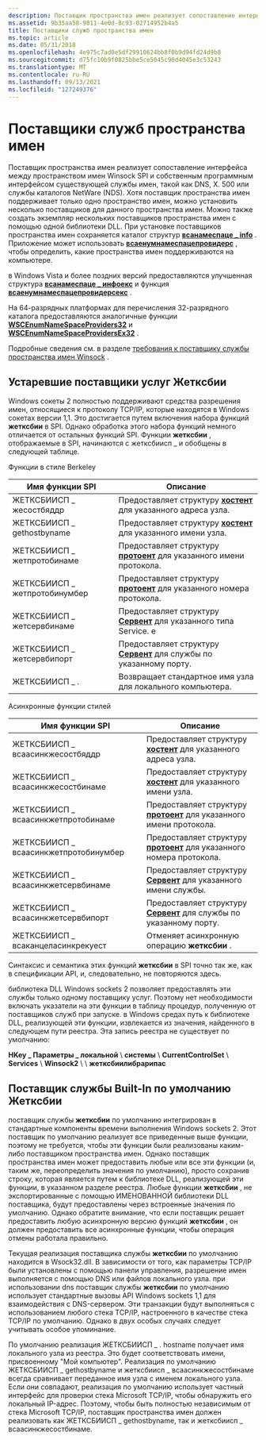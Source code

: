 ```yaml
---
description: Поставщик пространства имен реализует сопоставление интерфейса между пространством имен Winsock SPI и собственным программным интерфейсом существующей службы имен, такой как DNS, X. 500 или службы каталогов NetWare (NDS).
ms.assetid: 9b35aa58-9011-4e0d-8c93-02714952b4a5
title: Поставщики служб пространства имен
ms.topic: article
ms.date: 05/31/2018
ms.openlocfilehash: 4e975c7ad0e5df29910624bb8f0b9d94fd24d9b8
ms.sourcegitcommit: d75fc10b9f0825bbe5ce5045c90d4045e3c53243
ms.translationtype: MT
ms.contentlocale: ru-RU
ms.lasthandoff: 09/13/2021
ms.locfileid: "127249376"
---
```

# <a name="namespace-service-providers"></a>Поставщики служб пространства имен

Поставщик пространства имен реализует сопоставление интерфейса между пространством имен Winsock SPI и собственным программным интерфейсом существующей службы имен, такой как DNS, X. 500 или службы каталогов NetWare (NDS). Хотя поставщик пространства имен поддерживает только одно пространство имен, можно установить несколько поставщиков для данного пространства имен. Можно также создать экземпляр нескольких поставщиков пространства имен с помощью одной библиотеки DLL. При установке поставщиков пространства имен сохраняется каталог структур [**всанамеспаце \_ info**](/windows/desktop/api/Winsock2/ns-winsock2-wsanamespace_infow) . Приложение может использовать [**всаенумнамеспацепровидерс**](/windows/desktop/api/Winsock2/nf-winsock2-wsaenumnamespaceprovidersa) , чтобы определить, какие пространства имен поддерживаются на компьютере.

в Windows Vista и более поздних версий предоставляются улучшенная структура [**всанамеспаце \_ инфоекс**](/windows/desktop/api/Winsock2/ns-winsock2-wsanamespace_infoexw) и функция [**всаенумнамеспацепровидерсекс**](/windows/desktop/api/Winsock2/nf-winsock2-wsaenumnamespaceprovidersexa) .

На 64-разрядных платформах для перечисления 32-разрядного каталога предоставляются аналогичные функции [**WSCEnumNameSpaceProviders32**](/windows/desktop/api/Ws2spi/nf-ws2spi-wscenumnamespaceproviders32) и [**WSCEnumNameSpaceProvidersEx32**](/windows/desktop/api/Ws2spi/nf-ws2spi-wscenumnamespaceprovidersex32) .

Подробные сведения см. в разделе [требования к поставщику службы пространства имен Winsock](winsock-namespace-service-provider-requirements.md) .

## <a name="legacy-getxbyy-service-providers"></a>Устаревшие поставщики услуг Жетксбии

Windows сокеты 2 полностью поддерживают средства разрешения имен, относящиеся к протоколу TCP/IP, которые находятся в Windows сокетах версии 1,1. Это достигается путем включения набора функций **жетксбии** в SPI. Однако обработка этого набора функций немного отличается от остальных функций SPI. Функции **жетксбии** , отображаемые в SPI, начинаются с жетксбиисп \_ и обобщены в следующей таблице.

Функции в стиле Berkeley



| Имя функции SPI           | Описание                                                                              |
|-----------------------------|------------------------------------------------------------------------------------------|
| ЖЕТКСБИИСП \_ жесостбяддр    | Предоставляет структуру [**хостент**](/windows/desktop/api/winsock/ns-winsock-hostent) для указанного адреса узла.        |
| ЖЕТКСБИИСП \_ gethostbyname    | Предоставляет структуру [**хостент**](/windows/desktop/api/winsock/ns-winsock-hostent) для указанного имени узла.           |
| ЖЕТКСБИИСП \_ жетпротобинаме   | Предоставляет структуру [**протоент**](/windows/desktop/api/winsock/ns-winsock-protoent) для указанного имени протокола.     |
| ЖЕТКСБИИСП \_ жетпротобинумбер | Предоставляет структуру [**протоент**](/windows/desktop/api/winsock/ns-winsock-protoent) для указанного номера протокола.   |
| ЖЕТКСБИИСП \_ жетсервбинаме    | Предоставляет структуру [**Сервент**](/windows/desktop/api/winsock/ns-winsock-servent) для указанного типа Service. e        |
| ЖЕТКСБИИСП \_ жетсервбипорт    | Предоставляет структуру [**Сервент**](/windows/desktop/api/winsock/ns-winsock-servent) для службы по указанному порту. |
| ЖЕТКСБИИСП \_ .      | Возвращает стандартное имя узла для локального компьютера.                                   |



 

Асинхронные функции стилей



| Имя функции SPI                   | Описание                                                                              |
|-------------------------------------|------------------------------------------------------------------------------------------|
| ЖЕТКСБИИСП \_ всаасинкжесостбяддр    | Предоставляет структуру [**хостент**](/windows/desktop/api/winsock/ns-winsock-hostent) для указанного адреса узла.        |
| ЖЕТКСБИИСП \_ всаасинкжесостбинаме    | Предоставляет структуру [**хостент**](/windows/desktop/api/winsock/ns-winsock-hostent) для указанного имени узла.           |
| ЖЕТКСБИИСП \_ всаасинкжетпротобинаме   | Предоставляет структуру [**протоент**](/windows/desktop/api/winsock/ns-winsock-protoent) для указанного имени протокола.     |
| ЖЕТКСБИИСП \_ всаасинкжетпротобинумбер | Предоставляет структуру [**протоент**](/windows/desktop/api/winsock/ns-winsock-protoent) для указанного номера протокола.   |
| ЖЕТКСБИИСП \_ всаасинкжетсервбинаме    | Предоставляет структуру [**Сервент**](/windows/desktop/api/winsock/ns-winsock-servent) для указанного имени службы.        |
| ЖЕТКСБИИСП \_ всаасинкжетсервбипорт    | Предоставляет структуру [**Сервент**](/windows/desktop/api/winsock/ns-winsock-servent) для службы по указанному порту. |
| ЖЕТКСБИИСП \_ всаканцеласинкрекуест    | Отменяет асинхронную операцию **жетксбии** .                                           |



 

Синтаксис и семантика этих функций **жетксбии** в SPI точно так же, как в спецификации API, и, следовательно, не повторяются здесь.

библиотека DLL Windows sockets 2 позволяет предоставлять эти службы только одному поставщику услуг. Поэтому нет необходимости включать указатели на эти функции в таблицу процедур, полученную от поставщиков служб при запуске. в Windows средах путь к библиотеке DLL, реализующей эти функции, извлекается из значения, найденного в следующем пути реестра. Эта запись реестра не существует по умолчанию:

**HKey \_ Параметры \_ локальной** \\ **системы** \\ **CurrentControlSet** \\ **Services** \\ **Winsock2** \\  \\ **жетксбиилибрарипас**

## <a name="built-in-default-getxbyy-service-provider"></a>Поставщик службы Built-In по умолчанию Жетксбии

поставщик службы **жетксбии** по умолчанию интегрирован в стандартные компоненты времени выполнения Windows sockets 2. Этот поставщик по умолчанию реализует все приведенные выше функции, поэтому не требуется, чтобы эти функции были реализованы каким-либо поставщиком пространства имен. Однако поставщик пространства имен может предоставить любые или все эти функции (и, таким же, переопределить значения по умолчанию), просто сохранив строку, которая является путем к библиотеке DLL, реализующей эти функции, в указанном разделе реестра. Любые функции **жетксбии** , не экспортированные с помощью ИМЕНОВАННОЙ библиотеки DLL поставщика, будут предоставлены через встроенные значения по умолчанию. Однако обратите внимание, что если поставщик решает предоставить любую асинхронную версию функций **жетксбии** , он должен предоставить все асинхронные функции, чтобы операция отмены работала правильно.

Текущая реализация поставщика службы **жетксбии** по умолчанию находится в Wsock32.dll. В зависимости от того, как параметры TCP/IP были установлены с помощью панели управления, разрешение имен выполняется с помощью DNS или файлов локального узла. при использовании dns поставщик службы **жетксбии** по умолчанию использует стандартные вызовы API Windows sockets 1,1 для взаимодействия с DNS-сервером. Эти транзакции будут выполняться с использованием любого стека TCP/IP, настроенного в качестве стека TCP/IP по умолчанию. Однако в двух особых случаях следует учитывать особое упоминание.

По умолчанию реализация ЖЕТКСБИИСП \_ . hostname получает имя локального узла из реестра. Это будет соответствовать имени, присвоенному "Мой компьютер". Реализация по умолчанию ЖЕТКСБИИСП \_ gethostbyname и жетксбиисп \_ всаасинкжесостбинаме всегда сравнивает переданное имя узла с именем локального узла. Если они совпадают, реализация по умолчанию использует частный интерфейс для проверки стека Microsoft TCP/IP, чтобы обнаружить его локальный IP-адрес. Поэтому, чтобы быть полностью независимым от стека Microsoft TCP/IP, поставщик пространства имен должен реализовать как ЖЕТКСБИИСП \_ gethostbyname, так и жетксбиисп \_ всаасинкжесостбинаме.

 

 



